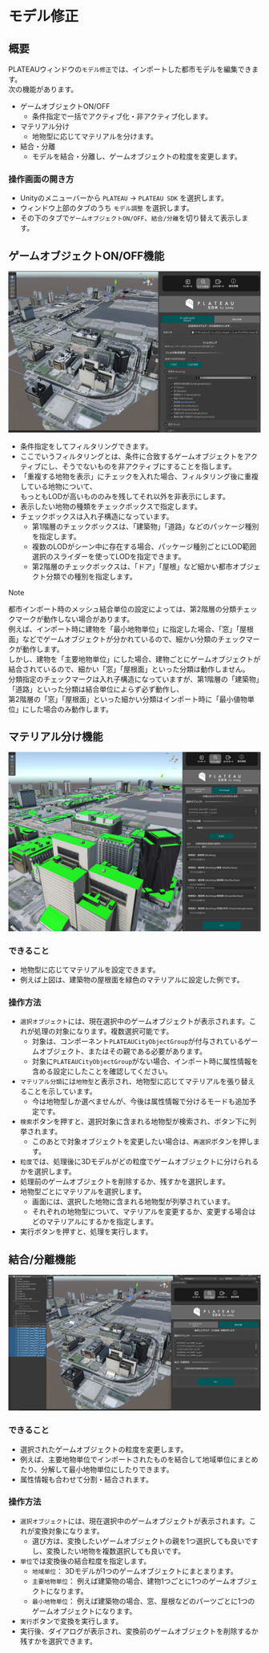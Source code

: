 ﻿# モデル修正

## 概要

PLATEAUウィンドウの`モデル修正`では、インポートした都市モデルを編集できます。  
次の機能があります。
- ゲームオブジェクトON/OFF
  - 条件指定で一括でアクティブ化・非アクティブ化します。
- マテリアル分け
  - 地物型に応じてマテリアルを分けます。
- 結合・分離
  - モデルを結合・分離し、ゲームオブジェクトの粒度を変更します。

### 操作画面の開き方

- Unityのメニューバーから `PLATEAU` → `PLATEAU SDK` を選択します。
- ウィンドウ上部のタブのうち `モデル調整` を選択します。
- その下のタブで`ゲームオブジェクトON/OFF`、`結合/分離`を切り替えて表示します。
  

## ゲームオブジェクトON/OFF機能
![](../resources/manual/cityAdjust/gameObjOnOff.png)
- 条件指定をしてフィルタリングできます。
- ここでいうフィルタリングとは、条件に合致するゲームオブジェクトをアクティブにし、そうでないものを非アクティブにすることを指します。
- 「重複する地物を表示」にチェックを入れた場合、フィルタリング後に重複している地物について、  
  もっともLODが高いもののみを残してそれ以外を非表示にします。
- 表示したい地物の種類をチェックボックスで指定します。
- チェックボックスは入れ子構造になっています。
  - 第1階層のチェックボックスは、「建築物」「道路」などのパッケージ種別を指定します。
  - 複数のLODがシーン中に存在する場合、パッケージ種別ごとにLOD範囲選択のスライダーを使ってLODを指定できます。
  - 第2階層のチェックボックスは、「ドア」「屋根」など細かい都市オブジェクト分類での種別を指定します。

> [!NOTE]  
> 都市インポート時のメッシュ結合単位の設定によっては、第2階層の分類チェックマークが動作しない場合があります。  
> 例えば、インポート時に建物を「最小地物単位」に指定した場合、「窓」「屋根面」などでゲームオブジェクトが分かれているので、細かい分類のチェックマークが動作します。  
> しかし、建物を「主要地物単位」にした場合、建物ごとにゲームオブジェクトが結合されているので、細かい「窓」「屋根面」といった分類は動作しません。  
> 分類指定のチェックマークは入れ子構造になっていますが、第1階層の「建築物」「道路」といった分類は結合単位によらず必ず動作し、  
> 第2階層の「窓」「屋根面」といった細かい分類はインポート時に「最小値物単位」にした場合のみ動作します。

## マテリアル分け機能
![](../resources/manual/cityAdjust/materialByType.png)
### できること
- 地物型に応じてマテリアルを設定できます。
- 例えば上図は、建築物の屋根面を緑色のマテリアルに設定した例です。

### 操作方法
- `選択オブジェクト`には、現在選択中のゲームオブジェクトが表示されます。これが処理の対象になります。複数選択可能です。
  - 対象は、コンポーネント`PLATEAUCityObjectGroup`が付与されているゲームオブジェクト、またはその親である必要があります。
  - 対象に`PLATEAUCityObjectGroup`がない場合、インポート時に属性情報を含める設定にしたことを確認してください。
- `マテリアル分類`には`地物型`と表示され、地物型に応じてマテリアルを張り替えることを示しています。
  - 今は地物型しか選べませんが、今後は属性情報で分けるモードも追加予定です。
- `検索`ボタンを押すと、選択対象に含まれる地物型が検索され、ボタン下に列挙されます。
  - このあとで対象オブジェクトを変更したい場合は、`再選択`ボタンを押します。
- `粒度`では、処理後に3Dモデルがどの粒度でゲームオブジェクトに分けられるかを選択します。
- 処理前のゲームオブジェクトを削除するか、残すかを選択します。
- 地物型ごとにマテリアルを選択します。
  - 画面には、選択した地物に含まれる地物型が列挙されています。
  - それぞれの地物型について、マテリアルを変更するか、変更する場合はどのマテリアルにするかを指定します。
- 実行ボタンを押すと、処理を実行します。

## 結合/分離機能
![](../resources/manual/cityAdjust/splitCombineWindow.png)

### できること

- 選択されたゲームオブジェクトの粒度を変更します。
- 例えば、主要地物単位でインポートされたものを結合して地域単位にまとめたり、分解して最小地物単位にしたりできます。
- 属性情報も合わせて分割・結合されます。

### 操作方法

- `選択オブジェクト`には、現在選択中のゲームオブジェクトが表示されます。これが変換対象になります。
  - 選び方は、変換したいゲームオブジェクトの親を1つ選択しても良いですし、変換したい地物を複数選択しても良いです。
- `単位`では変換後の結合粒度を指定します。
  - `地域単位`： 3Dモデルが1つのゲームオブジェクトにまとまります。
  - `主要地物単位`： 例えば建築物の場合、建物1つごとに1つのゲームオブジェクトになります。
  - `最小地物単位`： 例えば建築物の場合、窓、屋根などのパーツごとに1つのゲームオブジェクトになります。
- `実行`ボタンで変換を実行します。
- 実行後、ダイアログが表示され、変換前のゲームオブジェクトを削除するか残すかを選択できます。